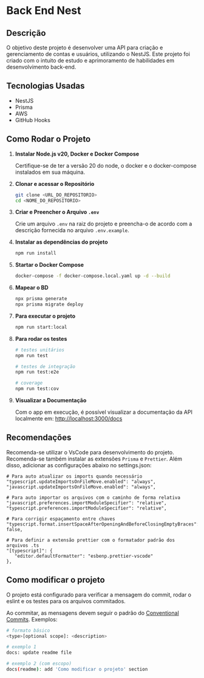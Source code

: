 # Back End Nest

## Descrição

O objetivo deste projeto é desenvolver uma API para criação e gerenciamento de contas e usuários, utilizando o NestJS. Este projeto foi criado com o intuito de estudo e aprimoramento de habilidades em desenvolvimento back-end.

## Tecnologias Usadas

- NestJS
- Prisma
- AWS
- GitHub Hooks

## Como Rodar o Projeto

1. **Instalar Node.js v20, Docker e Docker Compose**

   Certifique-se de ter a versão 20 do node, o docker e o docker-compose instalados em sua máquina.

2. **Clonar e acessar o Repositório**

   ```bash
   git clone <URL_DO_REPOSITORIO>
   cd <NOME_DO_REPOSITORIO>
   ```

3. **Criar e Preencher o Arquivo `.env`**

   Crie um arquivo `.env` na raiz do projeto e preencha-o de acordo com a descrição fornecida no arquivo `.env.example`.

4. **Instalar as dependências do projeto**

   ```bash
   npm run install
   ```

5. **Startar o Docker Compose**

   ```bash
   docker-compose -f docker-compose.local.yaml up -d --build
   ```

6. **Mapear o BD**

   ```bash
   npx prisma generate
   npx prisma migrate deploy
   ```

7. **Para executar o projeto**

   ```bash
   npm run start:local
   ```

8. **Para rodar os testes**

   ```bash
   # testes unitários
   npm run test

   # testes de integração
   npm run test:e2e

   # coverage
   npm run test:cov
   ```

9. **Visualizar a Documentação**

   Com o app em execução, é possível visualizar a documentação da API localmente em: [http://localhost:3000/docs](http://localhost:3000/docs)

## Recomendações

Recomenda-se utilizar o VsCode para desenvolvimento do projeto. Recomenda-se também instalar as extensões `Prisma` e `Prettier`. Além disso, adicionar as configurações abaixo no settings.json:

```
# Para auto atualizar os imports quando necessário
"typescript.updateImportsOnFileMove.enabled": "always",
"javascript.updateImportsOnFileMove.enabled": "always",

# Para auto importar os arquivos com o caminho de forma relativa
"javascript.preferences.importModuleSpecifier": "relative",
"typescript.preferences.importModuleSpecifier": "relative",

# Para corrigir espaçamento entre chaves
"typescript.format.insertSpaceAfterOpeningAndBeforeClosingEmptyBraces": false,

# Para definir a extensão prettier com o formatador padrão dos arquivos .ts
"[typescript]": {
   "editor.defaultFormatter": "esbenp.prettier-vscode"
},
```

## Como modificar o projeto

O projeto está configurado para verificar a mensagem do commit, rodar o eslint e os testes para os arquivos commitados.

Ao commitar, as mensagens devem seguir o padrão do [Conventional Commits](https://www.conventionalcommits.org/en/v1.0.0/#summary). Exemplos:

```bash
# formato básico
<type>[optional scope]: <description>

# exemplo 1
docs: update readme file

# exemplo 2 (com escopo)
docs(readme): add 'Como modificar o projeto' section
```
